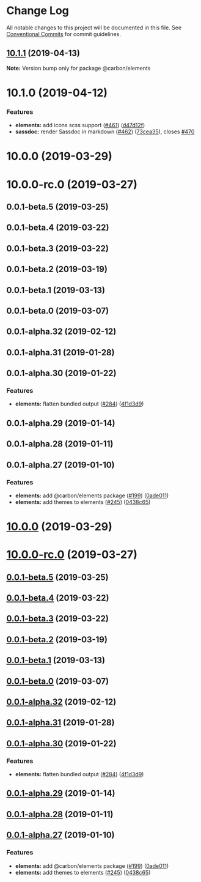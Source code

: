 # Change Log

All notable changes to this project will be documented in this file.
See [Conventional Commits](https://conventionalcommits.org) for commit guidelines.

## [10.1.1](https://github.com/IBM/carbon-elements/tree/master/packages/elements/compare/v10.1.0...v10.1.1) (2019-04-13)

**Note:** Version bump only for package @carbon/elements





# 10.1.0 (2019-04-12)


### Features

* **elements:** add icons scss support ([#461](https://github.com/IBM/carbon-elements/tree/master/packages/elements/issues/461)) ([d47d12f](https://github.com/IBM/carbon-elements/tree/master/packages/elements/commit/d47d12f))
* **sassdoc:** render Sassdoc in markdown ([#462](https://github.com/IBM/carbon-elements/tree/master/packages/elements/issues/462)) ([73cea35](https://github.com/IBM/carbon-elements/tree/master/packages/elements/commit/73cea35)), closes [#470](https://github.com/IBM/carbon-elements/tree/master/packages/elements/issues/470)



# 10.0.0 (2019-03-29)



# 10.0.0-rc.0 (2019-03-27)



## 0.0.1-beta.5 (2019-03-25)



## 0.0.1-beta.4 (2019-03-22)



## 0.0.1-beta.3 (2019-03-22)



## 0.0.1-beta.2 (2019-03-19)



## 0.0.1-beta.1 (2019-03-13)



## 0.0.1-beta.0 (2019-03-07)



## 0.0.1-alpha.32 (2019-02-12)



## 0.0.1-alpha.31 (2019-01-28)



## 0.0.1-alpha.30 (2019-01-22)


### Features

* **elements:** flatten bundled output ([#284](https://github.com/IBM/carbon-elements/tree/master/packages/elements/issues/284)) ([4f1d3d9](https://github.com/IBM/carbon-elements/tree/master/packages/elements/commit/4f1d3d9))



## 0.0.1-alpha.29 (2019-01-14)



## 0.0.1-alpha.28 (2019-01-11)



## 0.0.1-alpha.27 (2019-01-10)


### Features

* **elements:** add @carbon/elements package ([#199](https://github.com/IBM/carbon-elements/tree/master/packages/elements/issues/199)) ([0ade011](https://github.com/IBM/carbon-elements/tree/master/packages/elements/commit/0ade011))
* **elements:** add themes to elements ([#245](https://github.com/IBM/carbon-elements/tree/master/packages/elements/issues/245)) ([0438c65](https://github.com/IBM/carbon-elements/tree/master/packages/elements/commit/0438c65))





# [10.0.0](https://github.com/IBM/carbon-elements/tree/master/packages/elements/compare/v10.0.0-rc.0...v10.0.0) (2019-03-29)



# [10.0.0-rc.0](https://github.com/IBM/carbon-elements/tree/master/packages/elements/compare/v0.0.1-beta.5...v10.0.0-rc.0) (2019-03-27)



## [0.0.1-beta.5](https://github.com/IBM/carbon-elements/tree/master/packages/elements/compare/v0.0.1-beta.4...v0.0.1-beta.5) (2019-03-25)



## [0.0.1-beta.4](https://github.com/IBM/carbon-elements/tree/master/packages/elements/compare/v0.0.1-beta.3...v0.0.1-beta.4) (2019-03-22)



## [0.0.1-beta.3](https://github.com/IBM/carbon-elements/tree/master/packages/elements/compare/v0.0.1-beta.2...v0.0.1-beta.3) (2019-03-22)



## [0.0.1-beta.2](https://github.com/IBM/carbon-elements/tree/master/packages/elements/compare/v0.0.1-beta.1...v0.0.1-beta.2) (2019-03-19)



## [0.0.1-beta.1](https://github.com/IBM/carbon-elements/tree/master/packages/elements/compare/v0.0.1-beta.0...v0.0.1-beta.1) (2019-03-13)



## [0.0.1-beta.0](https://github.com/IBM/carbon-elements/tree/master/packages/elements/compare/v0.0.1-alpha.32...v0.0.1-beta.0) (2019-03-07)



## [0.0.1-alpha.32](https://github.com/IBM/carbon-elements/tree/master/packages/elements/compare/v0.0.1-alpha.31...v0.0.1-alpha.32) (2019-02-12)



## [0.0.1-alpha.31](https://github.com/IBM/carbon-elements/tree/master/packages/elements/compare/v0.0.1-alpha.30...v0.0.1-alpha.31) (2019-01-28)



## [0.0.1-alpha.30](https://github.com/IBM/carbon-elements/tree/master/packages/elements/compare/v0.0.1-alpha.29...v0.0.1-alpha.30) (2019-01-22)


### Features

* **elements:** flatten bundled output ([#284](https://github.com/IBM/carbon-elements/tree/master/packages/elements/issues/284)) ([4f1d3d9](https://github.com/IBM/carbon-elements/tree/master/packages/elements/commit/4f1d3d9))



## [0.0.1-alpha.29](https://github.com/IBM/carbon-elements/tree/master/packages/elements/compare/v0.0.1-alpha.28...v0.0.1-alpha.29) (2019-01-14)



## [0.0.1-alpha.28](https://github.com/IBM/carbon-elements/tree/master/packages/elements/compare/v0.0.1-alpha.27...v0.0.1-alpha.28) (2019-01-11)



## [0.0.1-alpha.27](https://github.com/IBM/carbon-elements/tree/master/packages/elements/compare/v0.0.1-alpha.26...v0.0.1-alpha.27) (2019-01-10)


### Features

* **elements:** add @carbon/elements package ([#199](https://github.com/IBM/carbon-elements/tree/master/packages/elements/issues/199)) ([0ade011](https://github.com/IBM/carbon-elements/tree/master/packages/elements/commit/0ade011))
* **elements:** add themes to elements ([#245](https://github.com/IBM/carbon-elements/tree/master/packages/elements/issues/245)) ([0438c65](https://github.com/IBM/carbon-elements/tree/master/packages/elements/commit/0438c65))
